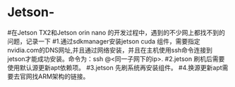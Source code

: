 # Jetson-
#在Jetson TX2和Jetson orin nano  的开发过程中，遇到的不少网上都找不到的问题，记录一下
#1.通过sdkmanager安装jetson cuda 组件，需要指定nvidia.com的DNS网址,并且通过网络安装，并且在主机使用ssh命令连接到jetson才能成功安装。命令为：ssh <jetsonname>@<同一子网下的ip>.
#2.jetson 刷机后需要使用默认源更新apt依赖项。
#3.jetson 先刷系统再安装组件。
#4.换源更新apt需要去官网找ARM架构的链接。
